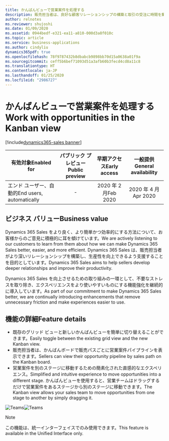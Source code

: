 ```yaml
---
title: かんばんビューで営業案件を処理する
description: 販売担当者は、良好な顧客リレーションシップの構築と取引の受注に時間を集中したいと考えています。 また、関連する情報へのアクセスを迅速に提供しながら、日常的なタスクを迅速かつ直感的に完了するのに役立つツールを求めています。
author: relnotes
ms.reviewer: shujoshi
ms.date: 01/09/2020
ms.assetid: 0944bedf-e321-ea11-a810-000d3a8f010c
ms.topic: article
ms.service: business-applications
ms.author: cindyliu
dynamics365pdf: true
ms.openlocfilehash: 78f9787432b8dbabcb9898bb70d15a0638a01f9a
ms.sourcegitcommit: ceff5b6bef71093d51a3afb60b3fecd4cd8a11c8
ms.translationtype: HT
ms.contentlocale: ja-JP
ms.lasthandoff: 01/25/2020
ms.locfileid: "2986727"
---
```

# <a name="work-with-opportunities-in-the-kanban-view"></a><span data-ttu-id="0c46a-104">かんばんビューで営業案件を処理する</span><span class="sxs-lookup"><span data-stu-id="0c46a-104">Work with opportunities in the Kanban view</span></span>
[!include[dynamics365-sales banner](../includes/dynamics365-sales.md)]

| <span data-ttu-id="0c46a-105">有効対象</span><span class="sxs-lookup"><span data-stu-id="0c46a-105">Enabled for</span></span>    |  <span data-ttu-id="0c46a-106">パブリック プレビュー</span><span class="sxs-lookup"><span data-stu-id="0c46a-106">Public preview</span></span> | <span data-ttu-id="0c46a-107">早期アクセス</span><span class="sxs-lookup"><span data-stu-id="0c46a-107">Early access</span></span> | <span data-ttu-id="0c46a-108">一般提供</span><span class="sxs-lookup"><span data-stu-id="0c46a-108">General availability</span></span> | 
| ---------- | :----------: |:----------: |:----------: |
|<span data-ttu-id="0c46a-109">エンド ユーザー、自動的</span><span class="sxs-lookup"><span data-stu-id="0c46a-109">End users, automatically</span></span>|-|<span data-ttu-id="0c46a-110">2020 年 2 月</span><span class="sxs-lookup"><span data-stu-id="0c46a-110">Feb 2020</span></span>| <span data-ttu-id="0c46a-111">2020 年 4 月</span><span class="sxs-lookup"><span data-stu-id="0c46a-111">Apr 2020</span></span>|


## <a name="business-value"></a><span data-ttu-id="0c46a-112">ビジネス バリュー</span><span class="sxs-lookup"><span data-stu-id="0c46a-112">Business value</span></span>
<!-- bv start -->
<span data-ttu-id="0c46a-113">Dynamics 365 Sales をより良く、より簡単かつ効率的にする方法について、お客様からのご意見に積極的に耳を傾けています。</span><span class="sxs-lookup"><span data-stu-id="0c46a-113">We are actively listening to our customers to learn from them about how we can make Dynamics 365 Sales better, easier, and more efficient.</span></span> <span data-ttu-id="0c46a-114">Dynamics 365 Sales は、販売担当者がより深いリレーションシップを構築し、生産性を向上できるよう支援することを目的としています。</span><span class="sxs-lookup"><span data-stu-id="0c46a-114">Dynamics 365 Sales aims to help sellers develop deeper relationships and improve their productivity.</span></span> 

<span data-ttu-id="0c46a-115">Dynamics 365 Sales を向上させるための取り組みの一環として、不要なストレスを取り除き、エクスペリエンスをより使いやすいものにする機能強化を継続的に導入しています。</span><span class="sxs-lookup"><span data-stu-id="0c46a-115">As part of our commitment to make Dynamics 365 Sales better, we are continually introducing enhancements that remove unnecessary friction and make experiences easier to use.</span></span> 
<!-- bv end -->



## <a name="feature-details"></a><span data-ttu-id="0c46a-116">機能の詳細</span><span class="sxs-lookup"><span data-stu-id="0c46a-116">Feature details</span></span>
<!--feature detail start -->
- <span data-ttu-id="0c46a-117">既存のグリッド ビューと新しいかんばんビューを簡単に切り替えることができます。</span><span class="sxs-lookup"><span data-stu-id="0c46a-117">Easily toggle between the existing grid view and the new Kanban view.</span></span>
- <span data-ttu-id="0c46a-118">販売担当者は、かんばんボードで販売パスごとに営業案件パイプラインを表示できます。</span><span class="sxs-lookup"><span data-stu-id="0c46a-118">Sellers can view their opportunity pipeline by sales path on the Kanban board.</span></span> 
- <span data-ttu-id="0c46a-119">営業案件を別のステージに移動するための簡素化された直感的なエクスペリエンス。</span><span class="sxs-lookup"><span data-stu-id="0c46a-119">Simplified and intuitive experience to move opportunities into a different stage.</span></span> <span data-ttu-id="0c46a-120">かんばんビューを使用すると、営業チームはドラッグするだけで営業案件をあるステージから別のステージに移動できます。</span><span class="sxs-lookup"><span data-stu-id="0c46a-120">The Kanban view allows your sales team to move opportunities from one stage to another by simply dragging it.</span></span>
<!--feature detail end -->


<span data-ttu-id="0c46a-121">![Teams](media/microsoftteams-image.png "Teams")</span><span class="sxs-lookup"><span data-stu-id="0c46a-121">![Teams](media/microsoftteams-image.png "Teams")</span></span>
<!-- Picture 1 -->

> [!NOTE]
> <span data-ttu-id="0c46a-122">この機能は、統一インターフェイスでのみ使用できます。</span><span class="sxs-lookup"><span data-stu-id="0c46a-122">This feature is available in the Unified Interface only.</span></span>






